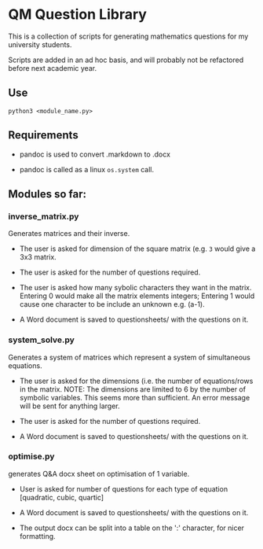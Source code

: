 # QM Question Library

This is a collection of scripts for generating mathematics
questions for my university students.

Scripts are added in an ad hoc basis, and will probably not
be refactored before next academic year.

## Use

    python3 <module_name.py>

## Requirements

*   pandoc is used to convert .markdown to .docx

*   pandoc is called as a linux `os.system` call.

## Modules so far:

### inverse_matrix.py

Generates matrices and their inverse.

*   The user is asked for dimension of the
    square matrix (e.g. `3` would give a
    3x3 matrix.

*   The user is asked for the number of
    questions required.

*   The user is asked how many sybolic characters they
    want in the matrix. Entering 0 would make all the
    matrix elements integers; Entering 1 would cause
    one character to be include an unknown e.g. (a-1).

*   A Word document is saved to questionsheets/ with
    the questions on it.

### system_solve.py

Generates a system of matrices which
represent a system of simultaneous equations.

*   The user is asked for the dimensions (i.e.
    the number of equations/rows in the matrix.
    NOTE: The dimensions are limited to 6 by the
    number of symbolic variables. This seems more
    than sufficient. An error message will be
    sent for anything larger.

*   The user is asked for the number of
    questions required.

*   A Word document is saved to questionsheets/ with
    the questions on it.

### optimise.py

generates Q&A docx sheet on optimisation of 1 variable.

*   User is asked for number of questions for each type
    of equation [quadratic, cubic, quartic]

*   A Word document is saved to questionsheets/ with the
    questions on it.

*   The output docx can be split into a table on the ':'
    character, for nicer formatting.
